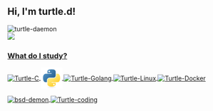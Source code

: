 ## Hi, I'm turtle.d!
<img src="https://komarev.com/ghpvc/?username=turtle-daemon&style=flat&color=yellowgreen" alt="turtle-daemon"/> 
<div>
  <a href="https://github.com/turtle-daemon">
  <img height="160em" src="https://github-readme-stats.vercel.app/api/top-langs/?username=turtle-daemon&layout=compact&langs_count=7&theme=dark" style="max-width:50%;"/>
</div>

### What do I study?
  <div style="display: inline_block">
  <img align="center" alt="Turtle-C" height="48" width="48" src="https://cdn.jsdelivr.net/gh/devicons/devicon/icons/c/c-original.svg">
  <img align="center" alt="Turtle-Python" height="48" width="48" src="https://raw.githubusercontent.com/devicons/devicon/master/icons/python/python-original.svg">
  <img align="center" alt="Turtle-Golang" height="48" width="48" src="https://cdn.jsdelivr.net/gh/devicons/devicon/icons/go/go-original.svg">
  <img align="center" alt="Turtle-Linux" height="48" width="48" src="https://icongr.am/devicon/linux-original.svg">
  <img align="center" alt="Turtle-Docker" height="52" width="52" src="https://icongr.am/devicon/docker-original.svg">
  </div>
  <p><div>
    <img align="center" alt="bsd-demon" height="256" width="256" src="https://media.giphy.com/media/v1.Y2lkPTc5MGI3NjExemR0cGdvOTFub3Y1YXF4aHJ0MDkzZGlpenBncjhkcWJoZ3p4OWJ6cSZlcD12MV9pbnRlcm5hbF9naWZfYnlfaWQmY3Q9Zw/dDwicM3uFUqfC/giphy.gif">
    <img align="center" alt="Turtle-coding" src="https://media3.giphy.com/media/v1.Y2lkPTc5MGI3NjExc2FiNDNua2l5Z25nNWRlYXZyazdwMWtlbWhyaGdjMmQyemp1MWJ5ciZlcD12MV9pbnRlcm5hbF9naWZfYnlfaWQmY3Q9Zw/KmHueA88mFABT9GkkR/giphy.gif">
  </div></p>
